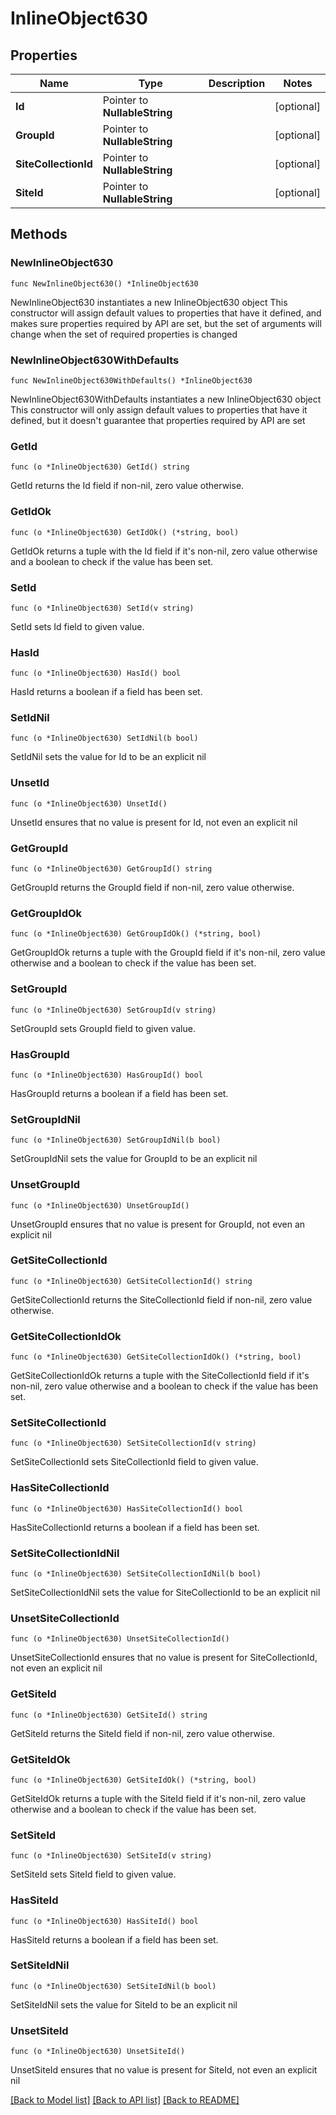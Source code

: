 # InlineObject630

## Properties

Name | Type | Description | Notes
------------ | ------------- | ------------- | -------------
**Id** | Pointer to **NullableString** |  | [optional] 
**GroupId** | Pointer to **NullableString** |  | [optional] 
**SiteCollectionId** | Pointer to **NullableString** |  | [optional] 
**SiteId** | Pointer to **NullableString** |  | [optional] 

## Methods

### NewInlineObject630

`func NewInlineObject630() *InlineObject630`

NewInlineObject630 instantiates a new InlineObject630 object
This constructor will assign default values to properties that have it defined,
and makes sure properties required by API are set, but the set of arguments
will change when the set of required properties is changed

### NewInlineObject630WithDefaults

`func NewInlineObject630WithDefaults() *InlineObject630`

NewInlineObject630WithDefaults instantiates a new InlineObject630 object
This constructor will only assign default values to properties that have it defined,
but it doesn't guarantee that properties required by API are set

### GetId

`func (o *InlineObject630) GetId() string`

GetId returns the Id field if non-nil, zero value otherwise.

### GetIdOk

`func (o *InlineObject630) GetIdOk() (*string, bool)`

GetIdOk returns a tuple with the Id field if it's non-nil, zero value otherwise
and a boolean to check if the value has been set.

### SetId

`func (o *InlineObject630) SetId(v string)`

SetId sets Id field to given value.

### HasId

`func (o *InlineObject630) HasId() bool`

HasId returns a boolean if a field has been set.

### SetIdNil

`func (o *InlineObject630) SetIdNil(b bool)`

 SetIdNil sets the value for Id to be an explicit nil

### UnsetId
`func (o *InlineObject630) UnsetId()`

UnsetId ensures that no value is present for Id, not even an explicit nil
### GetGroupId

`func (o *InlineObject630) GetGroupId() string`

GetGroupId returns the GroupId field if non-nil, zero value otherwise.

### GetGroupIdOk

`func (o *InlineObject630) GetGroupIdOk() (*string, bool)`

GetGroupIdOk returns a tuple with the GroupId field if it's non-nil, zero value otherwise
and a boolean to check if the value has been set.

### SetGroupId

`func (o *InlineObject630) SetGroupId(v string)`

SetGroupId sets GroupId field to given value.

### HasGroupId

`func (o *InlineObject630) HasGroupId() bool`

HasGroupId returns a boolean if a field has been set.

### SetGroupIdNil

`func (o *InlineObject630) SetGroupIdNil(b bool)`

 SetGroupIdNil sets the value for GroupId to be an explicit nil

### UnsetGroupId
`func (o *InlineObject630) UnsetGroupId()`

UnsetGroupId ensures that no value is present for GroupId, not even an explicit nil
### GetSiteCollectionId

`func (o *InlineObject630) GetSiteCollectionId() string`

GetSiteCollectionId returns the SiteCollectionId field if non-nil, zero value otherwise.

### GetSiteCollectionIdOk

`func (o *InlineObject630) GetSiteCollectionIdOk() (*string, bool)`

GetSiteCollectionIdOk returns a tuple with the SiteCollectionId field if it's non-nil, zero value otherwise
and a boolean to check if the value has been set.

### SetSiteCollectionId

`func (o *InlineObject630) SetSiteCollectionId(v string)`

SetSiteCollectionId sets SiteCollectionId field to given value.

### HasSiteCollectionId

`func (o *InlineObject630) HasSiteCollectionId() bool`

HasSiteCollectionId returns a boolean if a field has been set.

### SetSiteCollectionIdNil

`func (o *InlineObject630) SetSiteCollectionIdNil(b bool)`

 SetSiteCollectionIdNil sets the value for SiteCollectionId to be an explicit nil

### UnsetSiteCollectionId
`func (o *InlineObject630) UnsetSiteCollectionId()`

UnsetSiteCollectionId ensures that no value is present for SiteCollectionId, not even an explicit nil
### GetSiteId

`func (o *InlineObject630) GetSiteId() string`

GetSiteId returns the SiteId field if non-nil, zero value otherwise.

### GetSiteIdOk

`func (o *InlineObject630) GetSiteIdOk() (*string, bool)`

GetSiteIdOk returns a tuple with the SiteId field if it's non-nil, zero value otherwise
and a boolean to check if the value has been set.

### SetSiteId

`func (o *InlineObject630) SetSiteId(v string)`

SetSiteId sets SiteId field to given value.

### HasSiteId

`func (o *InlineObject630) HasSiteId() bool`

HasSiteId returns a boolean if a field has been set.

### SetSiteIdNil

`func (o *InlineObject630) SetSiteIdNil(b bool)`

 SetSiteIdNil sets the value for SiteId to be an explicit nil

### UnsetSiteId
`func (o *InlineObject630) UnsetSiteId()`

UnsetSiteId ensures that no value is present for SiteId, not even an explicit nil

[[Back to Model list]](../README.md#documentation-for-models) [[Back to API list]](../README.md#documentation-for-api-endpoints) [[Back to README]](../README.md)


